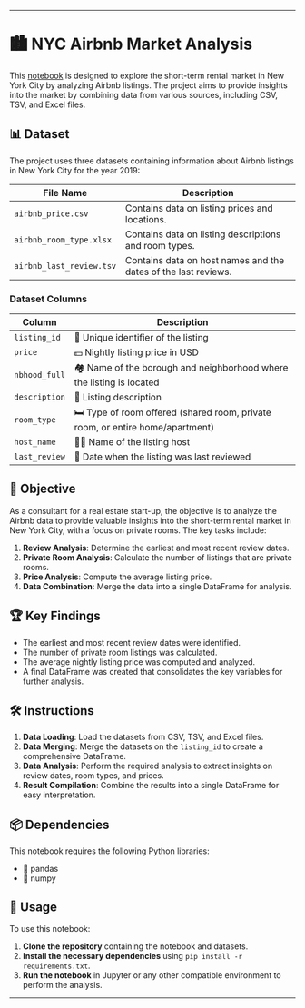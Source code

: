 
---

# 🏙️ NYC Airbnb Market Analysis

This [notebook](https://github.com/victorlcastro-dsa/PBL_DataCamp/blob/3088ae3e5a1d3a68a0d82164620f72b47275f235/workspaces/exploring_airbnb_market_trends/workspace/notebook.ipynb) is designed to explore the short-term rental market in New York City by analyzing Airbnb listings. The project aims to provide insights into the market by combining data from various sources, including CSV, TSV, and Excel files.

## 📊 Dataset

The project uses three datasets containing information about Airbnb listings in New York City for the year 2019:

| File Name               | Description                                                                                   |
|-------------------------|-----------------------------------------------------------------------------------------------|
| `airbnb_price.csv`       | Contains data on listing prices and locations.                                                |
| `airbnb_room_type.xlsx`  | Contains data on listing descriptions and room types.                                         |
| `airbnb_last_review.tsv` | Contains data on host names and the dates of the last reviews.                                |

### Dataset Columns

| Column             | Description                                                                                           |
|--------------------|-------------------------------------------------------------------------------------------------------|
| `listing_id`       | 🔢 Unique identifier of the listing                                                                    |
| `price`            | 💵 Nightly listing price in USD                                                                        |
| `nbhood_full`      | 🏘️ Name of the borough and neighborhood where the listing is located                                  |
| `description`      | 📄 Listing description                                                                                 |
| `room_type`        | 🛏️ Type of room offered (shared room, private room, or entire home/apartment)                         |
| `host_name`        | 🙋‍♂️ Name of the listing host                                                                         |
| `last_review`      | 📅 Date when the listing was last reviewed                                                             |

## 🎯 Objective

As a consultant for a real estate start-up, the objective is to analyze the Airbnb data to provide valuable insights into the short-term rental market in New York City, with a focus on private rooms. The key tasks include:

1. **Review Analysis**: Determine the earliest and most recent review dates.
2. **Private Room Analysis**: Calculate the number of listings that are private rooms.
3. **Price Analysis**: Compute the average listing price.
4. **Data Combination**: Merge the data into a single DataFrame for analysis.

## 🏆 Key Findings

- The earliest and most recent review dates were identified.
- The number of private room listings was calculated.
- The average nightly listing price was computed and analyzed.
- A final DataFrame was created that consolidates the key variables for further analysis.

## 🛠️ Instructions

1. **Data Loading**: Load the datasets from CSV, TSV, and Excel files.
2. **Data Merging**: Merge the datasets on the `listing_id` to create a comprehensive DataFrame.
3. **Data Analysis**: Perform the required analysis to extract insights on review dates, room types, and prices.
4. **Result Compilation**: Combine the results into a single DataFrame for easy interpretation.

## 📦 Dependencies

This notebook requires the following Python libraries:

- 🐼 pandas
- 🧮 numpy

## 🚀 Usage

To use this notebook:

1. **Clone the repository** containing the notebook and datasets.
2. **Install the necessary dependencies** using `pip install -r requirements.txt`.
3. **Run the notebook** in Jupyter or any other compatible environment to perform the analysis.

---

